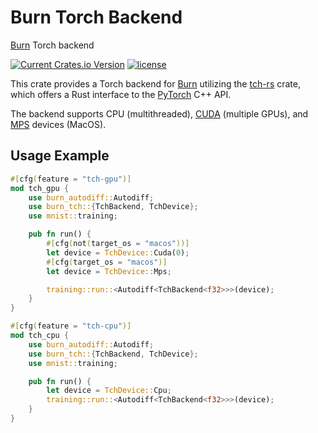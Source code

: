 # Burn Torch Backend

[Burn](https://github.com/burn-rs/burn) Torch backend

[![Current Crates.io Version](https://img.shields.io/crates/v/burn-tch.svg)](https://crates.io/crates/burn-tch)
[![license](https://shields.io/badge/license-MIT%2FApache--2.0-blue)](https://github.com/burn-rs/burn-tch/blob/master/README.md)

This crate provides a Torch backend for [Burn](https://github.com/burn-rs/burn) utilizing the
[tch-rs](https://github.com/LaurentMazare/tch-rs) crate, which offers a Rust interface to the
[PyTorch](https://pytorch.org/) C++ API.

The backend supports CPU (multithreaded), [CUDA](https://pytorch.org/docs/stable/notes/cuda.html)
(multiple GPUs), and [MPS](https://pytorch.org/docs/stable/notes/mps.html) devices (MacOS).

## Usage Example

```rust
#[cfg(feature = "tch-gpu")]
mod tch_gpu {
    use burn_autodiff::Autodiff;
    use burn_tch::{TchBackend, TchDevice};
    use mnist::training;

    pub fn run() {
        #[cfg(not(target_os = "macos"))]
        let device = TchDevice::Cuda(0);
        #[cfg(target_os = "macos")]
        let device = TchDevice::Mps;

        training::run::<Autodiff<TchBackend<f32>>>(device);
    }
}

#[cfg(feature = "tch-cpu")]
mod tch_cpu {
    use burn_autodiff::Autodiff;
    use burn_tch::{TchBackend, TchDevice};
    use mnist::training;

    pub fn run() {
        let device = TchDevice::Cpu;
        training::run::<Autodiff<TchBackend<f32>>>(device);
    }
}
```
